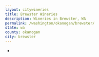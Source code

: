 ```yaml
---
layout: citywineries
title: Brewster Wineries
description: Wineries in Brewster, WA
permalink: /washington/okanogan/brewster/
state: wa
county: okanogan
city: brewster
---
```

-
